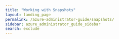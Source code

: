```yaml
---
title: "Working with Snapshots"
layout: landing_page
permalink: /azure-administrator-guide/snapshots/
sidebar: azure_administrator_guide_sidebar
search: exclude
---
```

